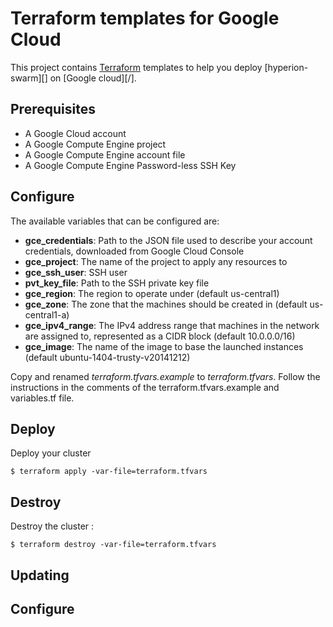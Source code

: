# Terraform templates for Google Cloud

This project contains [Terraform][] templates to help you deploy [hyperion-swarm][] on [Google cloud][/].

## Prerequisites

* A Google Cloud account
* A Google Compute Engine project
* A Google Compute Engine account file
* A Google Compute Engine Password-less SSH Key

## Configure

The available variables that can be configured are:

* **gce_credentials**: Path to the JSON file used to describe your account credentials, downloaded from Google Cloud Console
* **gce_project**: The name of the project to apply any resources to
* **gce_ssh_user**: SSH user
* **pvt_key_file**: Path to the SSH private key file
* **gce_region**: The region to operate under (default us-central1)
* **gce_zone**: The zone that the machines should be created in (default us-central1-a)
* **gce_ipv4_range**: The IPv4 address range that machines in the network are assigned to, represented as a CIDR block (default 10.0.0.0/16)
* **gce_image**: The name of the image to base the launched instances (default ubuntu-1404-trusty-v20141212)

Copy and renamed *terraform.tfvars.example* to *terraform.tfvars*.
Follow the instructions in the comments of the terraform.tfvars.example and
variables.tf file.

## Deploy

Deploy your cluster

    $ terraform apply -var-file=terraform.tfvars

## Destroy

Destroy the cluster :

    $ terraform destroy -var-file=terraform.tfvars

## Updating


## Configure





[Terraform]: https://www.terraform.io/
[Google cloud]: https://cloud.google.com

[hyperion]: http://github.com/portefaix/hyperion-swarm
